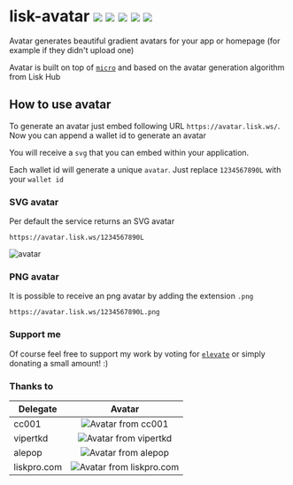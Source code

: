 # lisk-avatar ![](https://avatar.lisk.ws/1L.png?size=20) ![](https://avatar.lisk.ws/323L.png?size=20) ![](https://avatar.lisk.ws/42312232.png?size=20) ![](https://avatar.lisk.ws/911111.png?size=20) ![](https://avatar.lisk.ws/733333.png?size=20)

Avatar generates beautiful gradient avatars for your app or homepage (for example if they didn't upload one)

Avatar is built on top of [`micro`](https://github.com/zeit/micro) and based on the avatar generation algorithm from Lisk Hub

## How to use avatar

To generate an avatar just embed following URL `https://avatar.lisk.ws/`. Now you can append a wallet id to generate an avatar

You will receive a `svg` that you can embed within your application.

Each wallet id will generate a unique `avatar`. Just replace `1234567890L` with your `wallet id`

### SVG avatar

Per default the service returns an SVG avatar

```
https://avatar.lisk.ws/1234567890L
```

![avatar](https://avatar.lisk.ws/1234567890L?size=100)

### PNG avatar

It is possible to receive an png avatar by adding the extension `.png`

```
https://avatar.lisk.ws/1234567890L.png
```

### Support me

Of course feel free to support my work by voting for [`elevate`](https://explorer.lisk.io/delegate/17890508407355636952L) or simply donating a small amount! :)

### Thanks to

| Delegate    |                                        Avatar                                        |
| ----------- | :----------------------------------------------------------------------------------: |
| cc001       |    ![Avatar from cc001](https://avatar.lisk.ws/6787154358850114730L.png?size=25)     |
| vipertkd    |   ![Avatar from vipertkd](https://avatar.lisk.ws/4980451641598555896L.png?size=25)   |
| alepop      |    ![Avatar from alepop](https://avatar.lisk.ws/9010579446607279905L.png?size=25)    |
| liskpro.com | ![Avatar from liskpro.com](https://avatar.lisk.ws/13112651512533400586L.png?size=25) |
